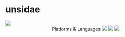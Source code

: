 # unsidae
<img src="https://capsule-render.vercel.app/api?type=waving&color=auto&height=200&section=header&text=undisae[언제시간돼?]&fontSize=80" />
<div align="center">
	<span>Platforms & Languages</span>
	<img src="https://img.shields.io/badge/Java-007396?style=flat&logo=Java&logoColor=white" />
  <img src="https://img.shields.io/badge/HTML5-E34F26?style=flat&logo=HTML5&logoColor=white" />
	<img src="https://img.shields.io/badge/Dart-0175C2?style=flat&logo=Dart&logoColor=white" />
</div>
